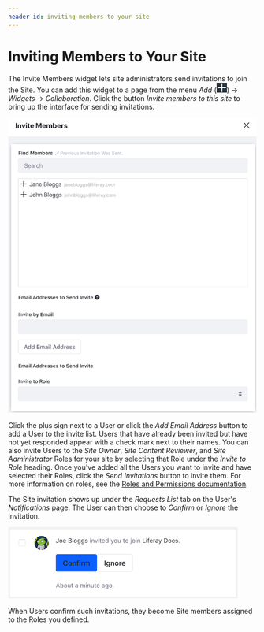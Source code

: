 ```yaml
---
header-id: inviting-members-to-your-site
---
```


# Inviting Members to Your Site

The Invite Members widget lets site administrators send invitations to join the 
Site. You can add this widget to a page from the 
menu *Add* 
(![Add](../../../images/icon-add-app.png)) 
&rarr; *Widgets* &rarr; *Collaboration*. Click the button 
*Invite members to this site* to bring up the interface for sending invitations. 

![Figure 1: You can invite users by clicking the add sign next to the user's name.](../../../images/invite-members-dialog.png)

Click the plus sign next to a User or click the *Add Email Address* button to 
add a User to the invite list. Users that have already been invited but have not
yet responded appear with a check mark next to their names. You can also invite
Users to the *Site Owner*, *Site Content Reviewer*, and *Site Administrator*
Roles for your site by selecting that Role under the *Invite to Role* heading.
Once you've added all the Users you want to invite and have selected their
Roles, click the *Send Invitations* button to invite them. For more information
on roles, see the 
[Roles and Permissions documentation](/docs/7-1/user/-/knowledge_base/u/roles-and-permissions). 

The Site invitation shows up under the *Requests List* tab on the User's 
*Notifications* page. The User can then choose to *Confirm* or *Ignore* the 
invitation.

![Figure 2: You can confirm or ignore the invitation.](../../../images/invite-members-confirm.png)

When Users confirm such invitations, they become Site members assigned to the 
Roles you defined. 
